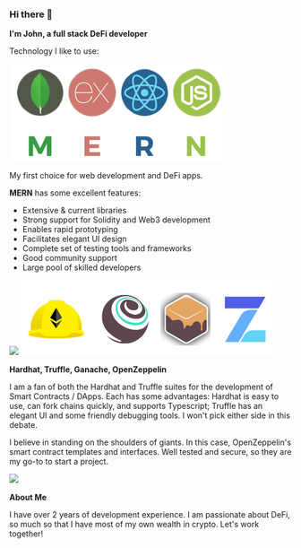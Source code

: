 ### Hi there 👋

**I&#39;m John, a full stack DeFi developer**

Technology I like to use:

![alt text](https://github.com/mcmlxiv/Images/blob/main/mern.png)

My first choice for web development and DeFi apps.

**MERN**  has some excellent features:

- Extensive &amp; current libraries
- Strong support for Solidity and Web3 development
- Enables rapid prototyping
- Facilitates elegant UI design
- Complete set of testing tools and frameworks
- Good community support
- Large pool of skilled developers

[![](RackMultipart20210806-4-z47tpm_html_6927faa6d00811ae.png)](https://github.com/mcmlxiv/Images/blob/main/htgoz.png)
![alt text](https://github.com/mcmlxiv/Images/blob/main/htgoz.png)

**Hardhat, Truffle, Ganache, OpenZeppelin**

I am a fan of both the Hardhat and Truffle suites for the development of Smart Contracts / DApps. Each has some advantages: Hardhat is easy to use, can fork chains quickly, and supports Typescript; Truffle has an elegant UI and some friendly debugging tools. I won&#39;t pick either side in this debate.

I believe in standing on the shoulders of giants. In this case, OpenZeppelin&#39;s smart contract templates and interfaces. Well tested and secure, so they are my go-to to start a project.

![](RackMultipart20210806-4-z47tpm_html_e62827bd073eb2b8.gif)

**About Me**

I have over 2 years of development experience. I am passionate about DeFi, so much so that I have most of my own wealth in crypto. Let's work together!

